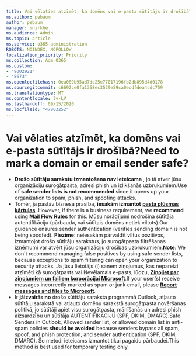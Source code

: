 ```yaml
---
title: Vai vēlaties atzīmēt, ka domēns vai e-pasta sūtītājs ir drošībā?
ms.author: pebaum
author: pebaum
manager: mnirkhe
ms.audience: Admin
ms.topic: article
ms.service: o365-administration
ROBOTS: NOINDEX, NOFOLLOW
localization_priority: Priority
ms.collection: Adm_O365
ms.custom:
- "9002921"
- "5673"
ms.openlocfilehash: 0ea089b95ad7de25e77017196fb2db895d4d0178
ms.sourcegitcommit: c6692ce0fa1358ec3529e59ca0ecdfdea4cdc759
ms.translationtype: MT
ms.contentlocale: lv-LV
ms.lasthandoff: 09/15/2020
ms.locfileid: "47803252"
---
```

# <a name="need-to-mark-a-domain-or-email-sender-safe"></a><span data-ttu-id="94530-102">Vai vēlaties atzīmēt, ka domēns vai e-pasta sūtītājs ir drošībā?</span><span class="sxs-lookup"><span data-stu-id="94530-102">Need to mark a domain or email sender safe?</span></span>

- <span data-ttu-id="94530-103">**Drošo sūtītāju sarakstu izmantošana nav ieteicama** , jo tā atver jūsu organizāciju surogātpasta, adresi phish un izlikšanās uzbrukumiem.</span><span class="sxs-lookup"><span data-stu-id="94530-103">Use of **safe sender lists is not recommended** since it opens up your organization to spam, phish, and spoofing attacks.</span></span>
- <span data-ttu-id="94530-104">Tomēr, ja pastāv biznesa prasība, **iesakām izmantot** **[pasta plūsmas kārtulas](https://docs.microsoft.com/microsoft-365/security/office-365-security/create-safe-sender-lists-in-office-365?view=o365-worldwide#recommended-use-mail-flow-rules)** .</span><span class="sxs-lookup"><span data-stu-id="94530-104">However, if there is a business requirement, we **recommend** using **[Mail Flow Rules](https://docs.microsoft.com/microsoft-365/security/office-365-security/create-safe-sender-lists-in-office-365?view=o365-worldwide#recommended-use-mail-flow-rules)** for this.</span></span> <span data-ttu-id="94530-105">Mūsu norādījumi nodrošina sūtītāja autentifikāciju (pārbauda, vai sūtītais domēns netiek viltots).</span><span class="sxs-lookup"><span data-stu-id="94530-105">Our guidance ensures sender authentication (verifies sending domain is not being spoofed).</span></span> <span data-ttu-id="94530-106">**Piezīme**: neiesakām pārvaldīt viltus pozitīvos, izmantojot drošo sūtītāju sarakstus, jo surogātpasta filtrēšanas izņēmumi var atvērt jūsu organizāciju drošības uzbrukumiem.</span><span class="sxs-lookup"><span data-stu-id="94530-106">**Note**: We don't recommend managing false positives by using safe sender lists, because exceptions to spam filtering can open your organization to security attacks.</span></span> <span data-ttu-id="94530-107">Ja jūsu lietotājs (i) saņem ziņojumus, kas nepareizi atzīmēti kā surogātpasts vai Nevēlamais e-pasts, lūdzu, **[Ziņojiet par ziņojumiem un failiem korporācijai Microsoft](https://protection.office.com/reportsubmission)**.</span><span class="sxs-lookup"><span data-stu-id="94530-107">If your user(s) receive messages incorrectly marked as spam or junk email, please **[Report messages and files to Microsoft](https://protection.office.com/reportsubmission)**.</span></span>
- <span data-ttu-id="94530-108">Ir **jāizvairās no** drošo sūtītāju saraksta programmā Outlook, atļauto sūtītāju sarakstā vai atļauto domēnu sarakstā surogātpasta novēršanas politikā, jo sūtītāji apiet visu surogātpasta, mānīšanās un adresi phish aizsardzību un sūtītāja AUTENTIFIKĀCIJU (SPF, DKIM, DMARC).</span><span class="sxs-lookup"><span data-stu-id="94530-108">Safe Senders in Outlook, Allowed sender list, or allowed domain list in anti-spam policies **should be avoided** because senders bypass all spam, spoof, and phish protection, and sender authentication (SPF, DKIM, DMARC).</span></span> <span data-ttu-id="94530-109">Šo metodi ieteicams izmantot tikai pagaidu pārbaudei.</span><span class="sxs-lookup"><span data-stu-id="94530-109">This method is best used for temporary testing only.</span></span>
